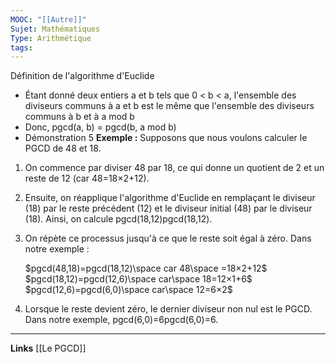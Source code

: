 ```yaml
---
MOOC: "[[Autre]]"
Sujet: Mathématiques
Type: Arithmétique
tags:
---
```

Définition de l'algorithme d'Euclide
- Étant donné deux entiers a et b tels que 0 < b < a, l'ensemble des diviseurs communs à a et b est le même que l'ensemble des diviseurs communs à b et à a mod b
- Donc, pgcd(a, b) = pgcd(b, a mod b)
- Démonstration 5
**Exemple :**
Supposons que nous voulons calculer le PGCD de 48 et 18.

1. On commence par diviser 48 par 18, ce qui donne un quotient de 2 et un reste de 12 (car 48=18×2+12).
    
2. Ensuite, on réapplique l'algorithme d'Euclide en remplaçant le diviseur (18) par le reste précédent (12) et le diviseur initial (48) par le diviseur (18). Ainsi, on calcule pgcd(18,12)pgcd(18,12).
    
3. On répète ce processus jusqu'à ce que le reste soit égal à zéro. Dans notre exemple :
    
	$pgcd(48,18)=pgcd(18,12)\space car 48\space =18×2+12$
	$pgcd(18,12)=pgcd(12,6)\space car\space 18=12×1+6$
	$pgcd(12,6)=pgcd(6,0)\space car\space 12=6×2$
    
4. Lorsque le reste devient zéro, le dernier diviseur non nul est le PGCD. Dans notre exemple, pgcd(6,0)=6pgcd(6,0)=6.

---
**Links**
[[Le PGCD]]